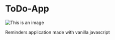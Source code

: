 # ToDo-App

![This is an image](https://i.imgur.com/7XODGtr.jpeg)

Reminders application made with vanilla javascript

